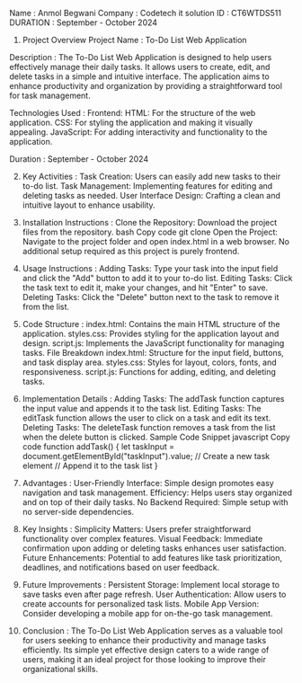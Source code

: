 Name : Anmol Begwani
Company : Codetech it solution
ID : CT6WTDS511
DURATION : September - October 2024
1. Project Overview
Project Name :
To-Do List Web Application

Description :
The To-Do List Web Application is designed to help users effectively manage their daily tasks. It allows users to create, edit, and delete tasks in a simple and intuitive interface. The application aims to enhance productivity and organization by providing a straightforward tool for task management.

Technologies Used :
Frontend:
HTML: For the structure of the web application.
CSS: For styling the application and making it visually appealing.
JavaScript: For adding interactivity and functionality to the application.

Duration :
September - October 2024

2. Key Activities :
Task Creation: Users can easily add new tasks to their to-do list.
Task Management: Implementing features for editing and deleting tasks as needed.
User Interface Design: Crafting a clean and intuitive layout to enhance usability.

3. Installation Instructions :
Clone the Repository: Download the project files from the repository.
bash
Copy code
git clone <repository-url>
Open the Project: Navigate to the project folder and open index.html in a web browser.
No additional setup required as this project is purely frontend.

4. Usage Instructions :
Adding Tasks: Type your task into the input field and click the "Add" button to add it to your to-do list.
Editing Tasks: Click the task text to edit it, make your changes, and hit "Enter" to save.
Deleting Tasks: Click the "Delete" button next to the task to remove it from the list.

5. Code Structure :
index.html: Contains the main HTML structure of the application.
styles.css: Provides styling for the application layout and design.
script.js: Implements the JavaScript functionality for managing tasks.
File Breakdown
index.html:
Structure for the input field, buttons, and task display area.
styles.css:
Styles for layout, colors, fonts, and responsiveness.
script.js:
Functions for adding, editing, and deleting tasks.

6. Implementation Details :
Adding Tasks:
The addTask function captures the input value and appends it to the task list.
Editing Tasks:
The editTask function allows the user to click on a task and edit its text.
Deleting Tasks:
The deleteTask function removes a task from the list when the delete button is clicked.
Sample Code Snippet
javascript
Copy code
function addTask() {
  let taskInput = document.getElementById("taskInput").value;
  // Create a new task element
  // Append it to the task list
}

7. Advantages :
User-Friendly Interface: Simple design promotes easy navigation and task management.
Efficiency: Helps users stay organized and on top of their daily tasks.
No Backend Required: Simple setup with no server-side dependencies.

8. Key Insights :
Simplicity Matters: Users prefer straightforward functionality over complex features.
Visual Feedback: Immediate confirmation upon adding or deleting tasks enhances user satisfaction.
Future Enhancements: Potential to add features like task prioritization, deadlines, and notifications based on user feedback.

9. Future Improvements :
Persistent Storage: Implement local storage to save tasks even after page refresh.
User Authentication: Allow users to create accounts for personalized task lists.
Mobile App Version: Consider developing a mobile app for on-the-go task management.

10. Conclusion :
The To-Do List Web Application serves as a valuable tool for users seeking to enhance their productivity and manage tasks efficiently. Its simple yet effective design caters to a wide range of users, making it an ideal project for those looking to improve their organizational skills.
